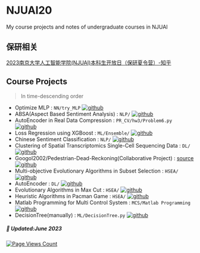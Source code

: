 # NJUAI20
My course projects and notes of undergraduate courses in NJUAI  

## 保研相关
[2023南京大学人工智能学院(NJUAI)本科生开放日（保研夏令营）-知乎](https://zhuanlan.zhihu.com/p/657016123) 

## Course Projects  
>In time-descending order
* Optimize MLP : `NN/try_MLP`  [![github](https://img.shields.io/badge/time-2023--06-9cf)](https://github.com/time-2023--06-9cf)
* ABSA(Aspect Based Sentiment Analysis) : `NLP/`  [![github](https://img.shields.io/badge/time-2023--05-9cf)](https://github.com/time-2023--05-9cf)
* AutoEncoder in Real Data Compression : `PR_CV/hw3/Problem6.py` [![github](https://img.shields.io/badge/time-2023--05-9cf)](https://github.com/time-2023--05-9cf)
* Loss Regression using XGBoost : `ML/Ensemble/`  [![github](https://img.shields.io/badge/time-2023--04-9cf)](https://github.com/time-2023--04-9cf)
* Chinese Sentiment Classification : `NLP/`  [![github](https://img.shields.io/badge/time-2023--03-9cf)](https://github.com/time-2023--03-9cf)
* Clustering of Spatial Transcriptomics Single-Cell Sequencing Data : `DL/`  [![github](https://img.shields.io/badge/time-2023--01-9cf)](https://github.com/time-2023--01-9cf)
* Googol2002/Pedestrian-Dead-Reckoning(Collaborative Project) : [source](https://github.com/Googol2002/Pedestrian-Dead-Reckoning)  [![github](https://img.shields.io/badge/time-2022--12-9cf)](https://github.com/time-2022--12-9cf)
* Multi-objective Evolutionary Algorithms in Subset Selection : `HSEA/` [![github](https://img.shields.io/badge/time-2022--12-9cf)](https://github.com/time-2022--12-9cf)
* AutoEncoder : `DL/` [![github](https://img.shields.io/badge/time-2022--11-9cf)](https://github.com/time-2022--11-9cf)
* Evolutionary Algorithms in Max Cut : `HSEA/`  [![github](https://img.shields.io/badge/time-2022--11-9cf)](https://github.com/time-2022--11-9cf)
* Heuristic Algorithms in Pacman Game : `HSEA/`  [![github](https://img.shields.io/badge/time-2022--10-9cf)](https://github.com/time-2022--10-9cf)
* Matlab Programming for Multi Control System : `MCS/Matlab Programming`  [![github](https://img.shields.io/badge/time-2022--09-9cf)](https://github.com/time-2022--09-9cf)
* DecisionTree(manually) : `ML/DecisionTree.py`  [![github](https://img.shields.io/badge/time-2022--04-9cf)](https://github.com/time-2022--04-9cf)

  
 
##### 📅 Updated:June 2023
[![Page Views Count](https://badges.toozhao.com/badges/01GYHDTSQX9KXBYG96T2V35KPH/green.svg)](https://badges.toozhao.com/stats/01GYHDTSQX9KXBYG96T2V35KPH "Get your own page views count badge on badges.toozhao.com")
